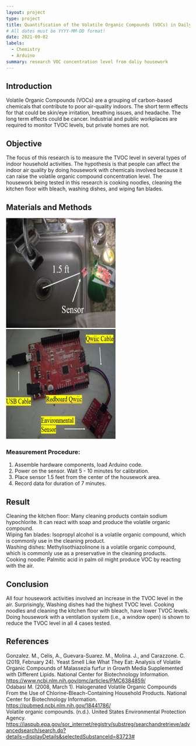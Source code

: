 ```yaml
---
layout: project
type: project
title: Quantification of the Volatile Organic Compounds (VOCs) in Daily Housework
# All dates must be YYYY-MM-DD format!
date: 2021-09-02
labels:
  - Chemistry
  - Arduino
summary: research VOC concentration level from daliy housework
---
```

## Introduction
Volatile Organic Compounds (VOCs) are a grouping of carbon-based chemicals that contribute to poor air-quality indoors. The short term effects for that could be skin/eye irritation, breathing issues, and headache. The long term effects could be cancer. Industrial and public workplaces are required to monitor TVOC levels, but private homes are not. 
## Objective
The focus of this research is to measure the TVOC level in several types of indoor household activities. The hypothesis is that people can affect the indoor air quality by doing housework with chemicals involved because it can raise the volatile organic compound concentration level. The housework being tested in this research is cooking noodles, cleaning the kitchen floor with bleach, washing dishes, and wiping fan blades.
## Materials and Methods
</div>
<img src="/images/setting.png" data-canonical-src="/images/setting.png" width="300" height="300" />
<img src="/images/sensor.png" data-canonical-src="/images/sensor.png" width="300" height="300" />
</div>

### Measurement Procedure: 
  1. Assemble hardware components, load Arduino code. 
  2. Power on the sensor. Wait 5 - 10 minutes for calibration. 
  3. Place sensor 1.5 feet from the center of the housework area. 
  4. Record data for duration of 7 minutes.
## Result
  Cleaning the kitchen floor: Many cleaning products contain sodium hypochlorite. It can react with soap and produce the volatile organic compound.<br/> 
  Wiping fan blades: Isopropyl alcohol is a volatile organic compound, which is commonly use in the cleaning product.<br/>
  Washing dishes: Methylisothiazolinone is a volatile organic compound, which is commonly use as a preservative in the cleaning products.<br/>
  Cooking noodle: Palmitic acid in palm oil might produce VOC by reacting with the air. 

## Conclusion
All four housework activities involved an increase in the TVOC level in the air. Surprisingly, Washing dishes had the highest TVOC level. Cooking noodles and cleaning the kitchen floor with bleach, have lower TVOC levels. Doing housework with a ventilation system (i.e., a window open) is shown to reduce the TVOC level in all 4 cases tested.

## References
Gonzalez. M., Celis, A., Guevara-Suarez. M., Molina. J., and Carazzone. C. (2019, February 24). Yeast Smell Like What They Eat: Analysis of Volatile Organic Compounds of Malassezia furfur in Growth Media Supplemented with Different Lipids. National Center for Biotechnology Information. https://www.ncbi.nlm.nih.gov/pmc/articles/PMC6384859/ <br/>
Odabasi M. (2008, March 1). Halogenated Volatile Organic Compounds From the Use of Chlorine-Bleach-Containing Household Products. National Center for Biotechnology Information. https://pubmed.ncbi.nlm.nih.gov/18441786/ <br/>
Volatile organic compounds. (n.d.). United States Environmental Protection Agency. https://iaspub.epa.gov/sor_internet/registry/substreg/searchandretrieve/advancedsearch/search.do?details=displayDetails&selectedSubstanceId=83723#


